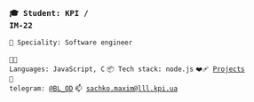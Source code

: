 ### <code>🎓 Student: KPI / IM-22</code>
<code>👷 Speciality: Software engineer</code><br>
<br>
<code>🧑‍💻 Languages: JavaScript, C</code>
<code>📦 Tech stack: node.js</code>
<code>❤️‍🩹 [Projects](PROJECTS.md)</code>
<br>
<code>💬 telegram: [@BL_OD](https://t.me/BL_OD)</code>
<code>📫 [sachko.maxim@lll.kpi.ua](mailto:sachko.maxim@lll.kpi.ua)</code>
